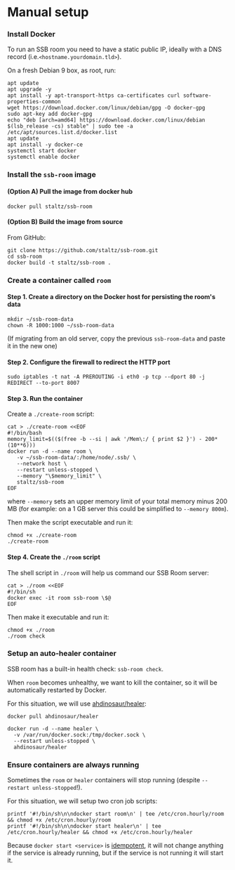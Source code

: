 # Manual setup

### Install Docker

To run an SSB room you need to have a static public IP, ideally with a DNS record (i.e.`<hostname.yourdomain.tld>`).

On a fresh Debian 9 box, as root, run:

```shell
apt update
apt upgrade -y
apt install -y apt-transport-https ca-certificates curl software-properties-common
wget https://download.docker.com/linux/debian/gpg -O docker-gpg
sudo apt-key add docker-gpg
echo "deb [arch=amd64] https://download.docker.com/linux/debian $(lsb_release -cs) stable" | sudo tee -a /etc/apt/sources.list.d/docker.list
apt update
apt install -y docker-ce
systemctl start docker
systemctl enable docker
```

### Install the `ssb-room` image

#### (Option A) Pull the image from docker hub

```shell
docker pull staltz/ssb-room
```

#### (Option B) Build the image from source

From GitHub:

```shell
git clone https://github.com/staltz/ssb-room.git
cd ssb-room
docker build -t staltz/ssb-room .
```

### Create a container called `room`

#### Step 1. Create a directory on the Docker host for persisting the room's data

```shell
mkdir ~/ssb-room-data
chown -R 1000:1000 ~/ssb-room-data
```

(If migrating from an old server, copy the previous `ssb-room-data` and paste it in the new one)

#### Step 2. Configure the firewall to redirect the HTTP port

```shell
sudo iptables -t nat -A PREROUTING -i eth0 -p tcp --dport 80 -j REDIRECT --to-port 8007
```

#### Step 3. Run the container

Create a `./create-room` script:

```shell
cat > ./create-room <<EOF
#!/bin/bash
memory_limit=$(($(free -b --si | awk '/Mem\:/ { print $2 }') - 200*(10**6)))
docker run -d --name room \
   -v ~/ssb-room-data/:/home/node/.ssb/ \
   --network host \
   --restart unless-stopped \
   --memory "\$memory_limit" \
   staltz/ssb-room
EOF
```

where `--memory` sets an upper memory limit of your total memory minus 200 MB (for example: on a 1 GB server this could be simplified to `--memory 800m`).

Then make the script executable and run it:

```shell
chmod +x ./create-room
./create-room
```

#### Step 4. Create the `./room` script

The shell script in `./room` will help us command our SSB Room server:

```shell
cat > ./room <<EOF
#!/bin/sh
docker exec -it room ssb-room \$@
EOF
```

Then make it executable and run it:

```shell
chmod +x ./room
./room check
```

### Setup an auto-healer container

SSB room has a built-in health check: `ssb-room check`.

When `room` becomes unhealthy, we want to kill the container, so it will be automatically restarted by Docker.

For this situation, we will use [ahdinosaur/healer](https://github.com/ahdinosaur/healer):

```shell
docker pull ahdinosaur/healer
```

```shell
docker run -d --name healer \
  -v /var/run/docker.sock:/tmp/docker.sock \
  --restart unless-stopped \
  ahdinosaur/healer
```

### Ensure containers are always running

Sometimes the `room` or `healer` containers will stop running (despite `--restart unless-stopped`!).

For this situation, we will setup two cron job scripts:

```shell
printf '#!/bin/sh\n\ndocker start room\n' | tee /etc/cron.hourly/room && chmod +x /etc/cron.hourly/room
printf '#!/bin/sh\n\ndocker start healer\n' | tee /etc/cron.hourly/healer && chmod +x /etc/cron.hourly/healer
```

Because `docker start <service>` is [idempotent](https://en.wikipedia.org/wiki/Idempotent), it will not change anything if the service is already running, but if the service is not running it will start it.
